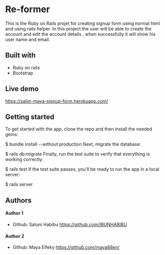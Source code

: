 # Re-former
This is the Ruby on Rails projet for creating signup form using normal html and using rails helper.
In this project the user will be able to create the account and edit the account details , when successfully it will show his user name and email.

## Built with 
* Ruby on rails
* Bootstrap

## Live demo
https://salim-maya-signup-form.herokuapp.com/
## Getting started
To get started with the app, clone the repo and then install the needed gems:

$ bundle install --without production Next, migrate the database:

$ rails db:migrate Finally, run the test suite to verify that everything is working correctly:

$ rails test If the test suite passes, you'll be ready to run the app in a local server:

$ rails server

## Authors
#### Author 1
* Github: Salum Habibu https://github.com/IBUNHABIBU 

#### Author 2 
* Github: Maya Elfeky https://github.com/maya88en/